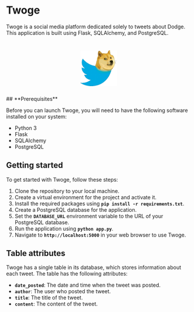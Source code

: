 # **Twoge**

Twoge is a social media platform dedicated solely to tweets about Dodge. This application is built using Flask, SQLAlchemy, and PostgreSQL.

<h1 align="center">
	<img
		width="100"
		alt="Project Twoge"
		src="./static/img/twoge.png">
</h1>
## **Prerequisites**

Before you can launch Twoge, you will need to have the following software installed on your system:

- Python 3
- Flask
- SQLAlchemy
- PostgreSQL

## **Getting started**

To get started with Twoge, follow these steps:

1. Clone the repository to your local machine.
2. Create a virtual environment for the project and activate it.
3. Install the required packages using **`pip install -r requirements.txt`**.
4. Create a PostgreSQL database for the application.
5. Set the **`DATABASE_URL`** environment variable to the URL of your PostgreSQL database.
6. Run the application using **`python app.py`**.
7. Navigate to **`http://localhost:5000`** in your web browser to use Twoge.

## **Table attributes**

Twoge has a single table in its database, which stores information about each tweet. The table has the following attributes:

- **`date_posted`**: The date and time when the tweet was posted.
- **`author`**: The user who posted the tweet.
- **`title`**: The title of the tweet.
- **`content`**: The content of the tweet.